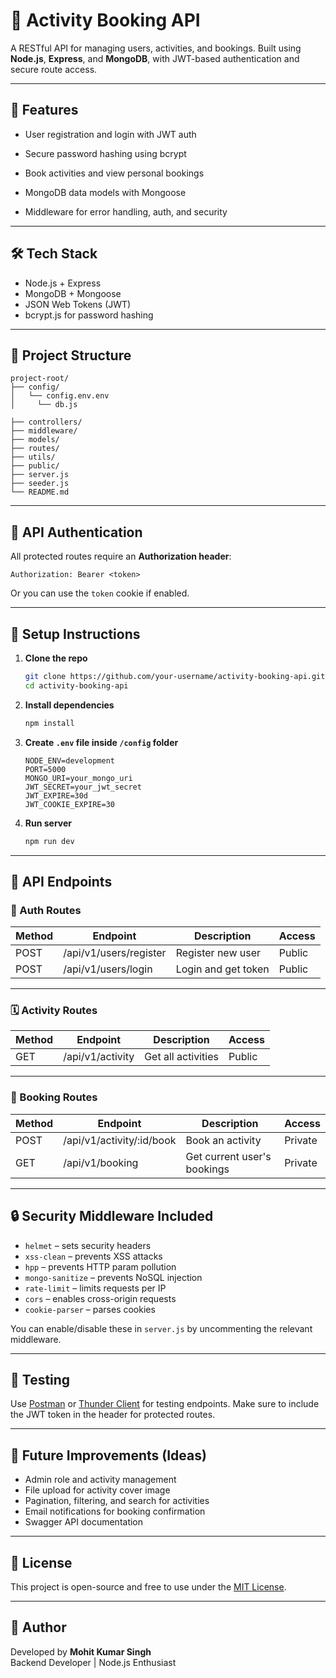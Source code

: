 
# 🧾 Activity Booking API

A RESTful API for managing users, activities, and bookings. Built using **Node.js**, **Express**, and **MongoDB**, with JWT-based authentication and secure route access.

---

## 🚀 Features

- User registration and login with JWT auth
- Secure password hashing using bcrypt
- Book activities and view personal bookings

- MongoDB data models with Mongoose
- Middleware for error handling, auth, and security

---

## 🛠️ Tech Stack

- Node.js + Express
- MongoDB + Mongoose
- JSON Web Tokens (JWT)
- bcrypt.js for password hashing


---

## 📁 Project Structure

```
project-root/
├── config/
│   └── config.env.env
│     └── db.js

├── controllers/
├── middleware/
├── models/
├── routes/
├── utils/
├── public/
├── server.js
├── seeder.js
└── README.md
```

---

## 🔐 API Authentication

All protected routes require an **Authorization header**:
```
Authorization: Bearer <token>
```
Or you can use the `token` cookie if enabled.

---

## 🔧 Setup Instructions

1. **Clone the repo**
   ```bash
   git clone https://github.com/your-username/activity-booking-api.git
   cd activity-booking-api
   ```

2. **Install dependencies**
   ```bash
   npm install
   ```

3. **Create `.env` file inside `/config` folder**
   ```env
   NODE_ENV=development
   PORT=5000
   MONGO_URI=your_mongo_uri
   JWT_SECRET=your_jwt_secret
   JWT_EXPIRE=30d
   JWT_COOKIE_EXPIRE=30
   ```

4. **Run server**
   ```bash
   npm run dev
   ```

---

## 📮 API Endpoints

### 🔑 Auth Routes

| Method | Endpoint               | Description         | Access |
|--------|------------------------|---------------------|--------|
| POST   | /api/v1/users/register | Register new user   | Public |
| POST   | /api/v1/users/login    | Login and get token | Public |

---

### 🗓️ Activity Routes

| Method | Endpoint            | Description        | Access |
|--------|---------------------|--------------------|--------|
| GET    | /api/v1/activity    | Get all activities | Public |

---

### 📌 Booking Routes

| Method | Endpoint                         | Description               | Access  |
|--------|----------------------------------|---------------------------|---------|
| POST   | /api/v1/activity/:id/book        | Book an activity          | Private |
| GET    | /api/v1/booking                  | Get current user's bookings | Private |

---

## 🔒 Security Middleware Included

- `helmet` – sets security headers
- `xss-clean` – prevents XSS attacks
- `hpp` – prevents HTTP param pollution
- `mongo-sanitize` – prevents NoSQL injection
- `rate-limit` – limits requests per IP
- `cors` – enables cross-origin requests
- `cookie-parser` – parses cookies

You can enable/disable these in `server.js` by uncommenting the relevant middleware.

---

## 🧪 Testing

Use [Postman](https://www.postman.com/) or [Thunder Client](https://www.thunderclient.com/) for testing endpoints. Make sure to include the JWT token in the header for protected routes.

---

## 📌 Future Improvements (Ideas)

- Admin role and activity management
- File upload for activity cover image
- Pagination, filtering, and search for activities
- Email notifications for booking confirmation
- Swagger API documentation

---

## 📄 License

This project is open-source and free to use under the [MIT License](LICENSE).

---

## 👤 Author

Developed by **Mohit Kumar Singh**  
Backend Developer | Node.js Enthusiast
